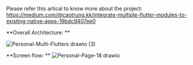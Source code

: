 Please refer this artical to know more about the project: https://medium.com/@caotrung.kk/integrate-multiple-flutter-modules-to-existing-native-apps-19bdc9407ee0

**Overall Architecture: **

![Personal-Multi-Flutters drawio (3)](https://github.com/caosytrung/AndroidMultiFlutterModules/assets/17381611/16d0b3a3-eb2e-4766-b855-a868656951e8)

**Screen flow: **
![Personal-Page-18 drawio](https://github.com/caosytrung/AndroidMultiFlutterModules/assets/17381611/cacccb18-377a-44ee-b376-e9a2f4f4ef9c)
